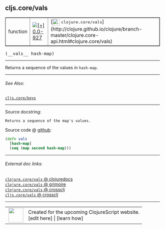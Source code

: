 ## cljs.core/vals



 <table border="1">
<tr>
<td>function</td>
<td><a href="https://github.com/cljsinfo/cljs-api-docs/tree/0.0-927"><img valign="middle" alt="[+] 0.0-927" title="Added in 0.0-927" src="https://img.shields.io/badge/+-0.0--927-lightgrey.svg"></a> </td>
<td>
[<img height="24px" valign="middle" src="http://i.imgur.com/1GjPKvB.png"> <samp>clojure.core/vals</samp>](http://clojure.github.io/clojure/branch-master/clojure.core-api.html#clojure.core/vals)
</td>
</tr>
</table>


 <samp>
(__vals__ hash-map)<br>
</samp>

---

Returns a sequence of the values in `hash-map`.

---


###### See Also:

[`cljs.core/keys`](cljs.core_keys.md)<br>

---


Source docstring:

```
Returns a sequence of the map's values.
```


Source code @ [github](https://github.com/clojure/clojurescript/blob/r1424/src/cljs/cljs/core.cljs#L5467-L5470):

```clj
(defn vals
  [hash-map]
  (seq (map second hash-map)))
```

<!--
Repo - tag - source tree - lines:

 <pre>
clojurescript @ r1424
└── src
    └── cljs
        └── cljs
            └── <ins>[core.cljs:5467-5470](https://github.com/clojure/clojurescript/blob/r1424/src/cljs/cljs/core.cljs#L5467-L5470)</ins>
</pre>

-->

---



###### External doc links:

[`clojure.core/vals` @ clojuredocs](http://clojuredocs.org/clojure.core/vals)<br>
[`clojure.core/vals` @ grimoire](http://conj.io/store/v1/org.clojure/clojure/1.7.0-beta3/clj/clojure.core/vals/)<br>
[`clojure.core/vals` @ crossclj](http://crossclj.info/fun/clojure.core/vals.html)<br>
[`cljs.core/vals` @ crossclj](http://crossclj.info/fun/cljs.core.cljs/vals.html)<br>

---

 <table>
<tr><td>
<img valign="middle" align="right" width="48px" src="http://i.imgur.com/Hi20huC.png">
</td><td>
Created for the upcoming ClojureScript website.<br>
[edit here] | [learn how]
</td></tr></table>

[edit here]:https://github.com/cljsinfo/cljs-api-docs/blob/master/cljsdoc/cljs.core_vals.cljsdoc
[learn how]:https://github.com/cljsinfo/cljs-api-docs/wiki/cljsdoc-files

<!--

This information was too distracting to show to readers, but I'll leave it
commented here since it is helpful to:

- pretty-print the data used to generate this document
- and show how to retrieve that data



The API data for this symbol:

```clj
{:description "Returns a sequence of the values in `hash-map`.",
 :ns "cljs.core",
 :name "vals",
 :signature ["[hash-map]"],
 :history [["+" "0.0-927"]],
 :type "function",
 :related ["cljs.core/keys"],
 :full-name-encode "cljs.core_vals",
 :source {:code "(defn vals\n  [hash-map]\n  (seq (map second hash-map)))",
          :title "Source code",
          :repo "clojurescript",
          :tag "r1424",
          :filename "src/cljs/cljs/core.cljs",
          :lines [5467 5470]},
 :full-name "cljs.core/vals",
 :clj-symbol "clojure.core/vals",
 :docstring "Returns a sequence of the map's values."}

```

Retrieve the API data for this symbol:

```clj
;; from Clojure REPL
(require '[clojure.edn :as edn])
(-> (slurp "https://raw.githubusercontent.com/cljsinfo/cljs-api-docs/catalog/cljs-api.edn")
    (edn/read-string)
    (get-in [:symbols "cljs.core/vals"]))
```

-->
